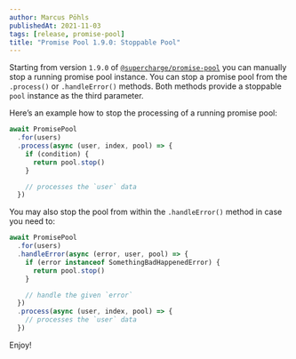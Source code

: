 ```yaml
---
author: Marcus Pöhls
publishedAt: 2021-11-03
tags: [release, promise-pool]
title: "Promise Pool 1.9.0: Stoppable Pool"
---
```


Starting from version `1.9.0` of [`@supercharge/promise-pool`](https://github.com/supercharge/promise-pool) you can manually stop a running promise pool instance. You can stop a promise pool from the `.process()` or `.handleError()` methods. Both methods provide a stoppable `pool` instance as the third parameter.

Here’s an example how to stop the processing of a running promise pool:

```js
await PromisePool
  .for(users)
  .process(async (user, index, pool) => {
    if (condition) {
      return pool.stop()
    }

    // processes the `user` data
  })
```

You may also stop the pool from within the `.handleError()` method in case you need to:

```js
await PromisePool
  .for(users)
  .handleError(async (error, user, pool) => {
    if (error instanceof SomethingBadHappenedError) {
      return pool.stop()
    }

    // handle the given `error`
  })
  .process(async (user, index, pool) => {
    // processes the `user` data
  })
```

Enjoy!
